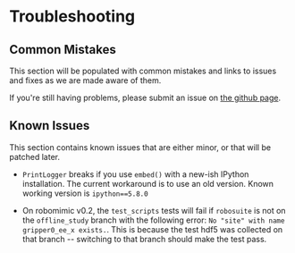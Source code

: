 # Troubleshooting

## Common Mistakes

This section will be populated with common mistakes and links to issues and fixes as we are made aware of them.

If you're still having problems, please submit an issue on [the github page](https://github.com/ARISE-Initiative/robomimic/issues).

## Known Issues

This section contains known issues that are either minor, or that will be patched later.

- `PrintLogger` breaks if you use `embed()` with a new-ish IPython installation. The current workaround is to use an old version. Known working version is `ipython==5.8.0`

- On robomimic v0.2, the `test_scripts` tests will fail if `robosuite` is not on the `offline_study` branch with the following error: `No "site" with name gripper0_ee_x exists.`. This is because the test hdf5 was collected on that branch -- switching to that branch should make the test pass.